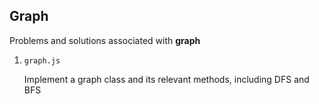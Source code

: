 ## Graph

Problems and solutions associated with **graph**

1. `graph.js`

   Implement a graph class and its relevant methods, including DFS and BFS
